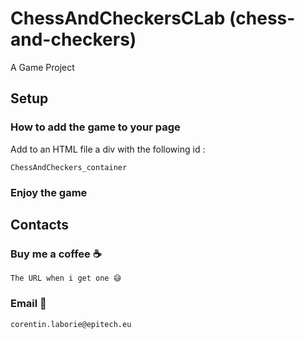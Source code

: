 # ChessAndCheckersCLab (chess-and-checkers)

A Game Project

## Setup

### How to add the game to your page
Add to an HTML file a div with the following id : 
```
ChessAndCheckers_container
```

### Enjoy the game

## Contacts

### Buy me a coffee ☕
```
The URL when i get one 😅
```

### Email 📧
```
corentin.laborie@epitech.eu
```
